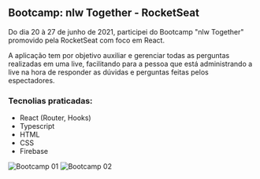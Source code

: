 ## Bootcamp: nlw Together - RocketSeat

Do dia 20 à 27 de junho de 2021, participei do Bootcamp "nlw Together" promovido pela RocketSeat com foco em React. 

A aplicação tem por objetivo auxiliar e gerenciar todas as perguntas realizadas em uma live, facilitando para 
a pessoa que está administrando a live na hora de responder as dúvidas e perguntas feitas pelos espectadores.

### Tecnolias praticadas:

- React (Router, Hooks)
- Typescript
- HTML
- CSS
- Firebase

![Bootcamp 01](https://user-images.githubusercontent.com/72532360/142697110-f9fca3e8-5987-49d3-a4b3-04156345ebb7.png)
![Bootcamp 02](https://user-images.githubusercontent.com/72532360/142697116-b6cc8222-6441-4a98-afe0-5bfcac5b6b46.png)
